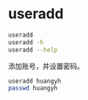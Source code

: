# useradd

```bash
useradd
useradd -h
useradd --help
```

添加账号，并设置密码。

```bash
useradd huangyh
passwd huangyh
```

